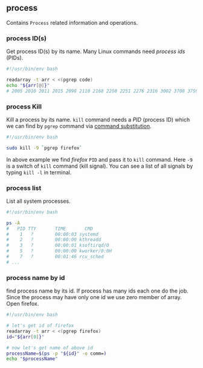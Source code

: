 ## process

Contains `Process` related information and operations.

### process ID(s)

Get process ID(s) by its name. Many Linux commands need *process ids* (PIDs).

```bash
#!/usr/bin/env bash

readarray -t arr < <(pgrep code)
echo "${arr[@]}"
# 2005 2010 2011 2015 2098 2110 2168 2250 2251 2276 2316 3002 3708 3759 3771 3903 4412 5847 5863 6872 6901
```

### process Kill

Kill a process by its name. `kill` command needs a *PID* (process ID) which we can find by `pgrep` command via [command substitution](#command-substitution).

```bash
#!/usr/bin/env bash

sudo kill -9 `pgrep firefox`
```

In above example we find *firefox* `PID` and pass it to `kill` command. Here `-9` is a switch of `kill` command (kill signal). You can see a list of all signals by typing `kill -l` in terminal.


### process list

List all system processes.

```bash
#!/usr/bin/env bash

ps -A
#   PID TTY       TIME       CMD
#    1   ?        00:00:03 systemd
#    2   ?        00:00:00 kthreadd
#    3   ?        00:00:01 ksoftirqd/0
#    5   ?        00:00:00 kworker/0:0H
#    7   ?        00:01:46 rcu_sched
# ...
```

### process name by id

find process name by its id. If process has many ids each one do the job. Since the process may have only one id we use zero member of array. Open firefox.

```bash
#!/usr/bin/env bash

# let's get id of firefox
readarray -t arr < <(pgrep firefox)
id="${arr[0]}"

# now let's get name of above id
processName=$(ps -p "${id}" -o comm=)
echo "$processName"
```



